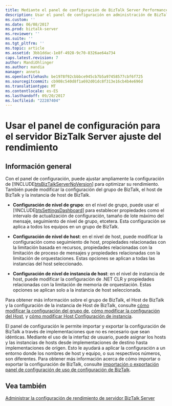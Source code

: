 ```yaml
---
title: Mediante el panel de configuración de BizTalk Server Performance Tuning | Documentos de Microsoft
description: Usar el panel de configuración en administración de BizTalk Server para actualizar el grupo, el host y la configuración de la instancia de host
ms.custom: ''
ms.date: 06/08/2017
ms.prod: biztalk-server
ms.reviewer: ''
ms.suite: ''
ms.tgt_pltfrm: ''
ms.topic: article
ms.assetid: 3bb1ddac-1e8f-4928-9c70-8326ae64a734
caps.latest.revision: 7
author: MandiOhlinger
ms.author: mandia
manager: anneta
ms.openlocfilehash: be1978f92cbbbce945cb7b5a97458577cbf6f725
ms.sourcegitcommit: cb908c540d8f1a692d01dc8f313e16cb4b4e696d
ms.translationtype: MT
ms.contentlocale: es-ES
ms.lasthandoff: 09/20/2017
ms.locfileid: "22287404"
---
```

# <a name="use-settings-dashboard-for-biztalk-server-performance-tuning"></a>Usar el panel de configuración para el servidor BizTalk Server ajuste del rendimiento

## <a name="overview"></a>Información general
Con el panel de configuración, puede ajustar ampliamente la configuración de [!INCLUDE[btsBizTalkServerNoVersion](../includes/btsbiztalkservernoversion-md.md)] para optimizar su rendimiento. También puede modificar la configuración del grupo de BizTalk, el host de BizTalk y la instancia de host de BizTalk.  
  
-   **Configuración de nivel de grupo**: en el nivel de grupo, puede usar el [!INCLUDE[btsSettingsDashboard](../includes/btssettingsdashboard-md.md)] para establecer propiedades como el intervalo de actualización de configuración, tamaño de lote máximo del mensaje, seguimiento de nivel de grupo, etcetera. Esta configuración se aplica a todos los equipos en un grupo de BizTalk.  
  
-   **Configuración de nivel de host**: en el nivel de host, puede modificar la configuración como seguimiento de host, propiedades relacionadas con la limitación basada en recursos, propiedades relacionadas con la limitación de proceso de mensajes y propiedades relacionadas con la limitación de orquestaciones. Estas opciones se aplican a todas las instancias del host seleccionado.  
  
-   **Configuración de nivel de instancia de host**: en el nivel de instancia de host, puede modificar la configuración de .NET CLR y propiedades relacionadas con la limitación de memoria de orquestación. Estas opciones se aplican solo a la instancia de host seleccionada.  
  
 Para obtener más información sobre el grupo de BizTalk, el Host de BizTalk y la configuración de la instancia de Host de BizTalk, consulte [cómo modificar la configuración del grupo de](../core/how-to-modify-group-settings.md), [cómo modificar la configuración del Host](../core/how-to-modify-host-settings.md), y [cómo modificar Host Configuración de instancia](../core/how-to-modify-host-instance-settings.md).  
  
 El panel de configuración le permite importar y exportar la configuración de BizTalk a través de implementaciones que no es necesario que sean idénticas. Mediante el uso de la interfaz de usuario, puede asignar los hosts y las instancias de hosts desde implementaciones de destino hasta implementaciones de origen. Esto le ayudará a aplicar la configuración a un entorno donde los nombres de host y equipo, o sus respectivos números, son diferentes. Para obtener más información acerca de cómo importar o exportar la configuración de BizTalk, consulte [importación o exportación panel de configuración de uso de configuración de BizTalk](how-to-import-biztalk-settings-using-settings-dashboard.md).  
  
## <a name="see-also"></a>Vea también  
 [Administrar la configuración de rendimiento de servidor BizTalk Server](../core/managing-biztalk-server-performance-settings.md)